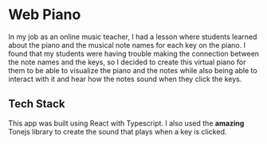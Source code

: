 # Web Piano
In my job as an online music teacher, I had a lesson where students learned about the piano and the musical note names for each key on the piano. I found that my students were having trouble making the connection between the note names and the keys, so I decided to create this virtual piano for them to be able to visualize the piano and the notes while also being able to interact with it and hear how the notes sound when they click the keys.

## Tech Stack
This app was built using React with Typescript. I also used the **amazing** Tonejs library to create the sound that plays when a key is clicked.
